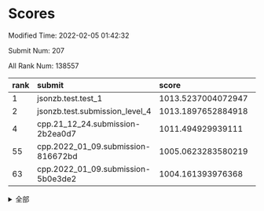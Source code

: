 # Scores

Modified Time: 2022-02-05 01:42:32

Submit Num: 207

All Rank Num: 138557

| rank |               submit               |       score        |       sigma        | pk_num |
| :--- | :--------------------------------- | :----------------- | :----------------- | :----- |
| 1    | jsonzb.test.test_1                 | 1013.5237004072947 | 0.784994052144002  | 2679   |
| 2    | jsonzb.test.submission_level_4     | 1013.1897652884918 | 0.7961938304769003 | 2677   |
| 4    | cpp.21_12_24.submission-2b2ea0d7   | 1011.494929939111  | 0.7629830992064737 | 2679   |
| 55   | cpp.2022_01_09.submission-816672bd | 1005.0623283580219 | 0.713713686924619  | 2676   |
| 63   | cpp.2022_01_09.submission-5b0e3de2 | 1004.161393976368  | 0.7050386629361165 | 2679   |


<details>
<summary>全部</summary>

| rank |                 submit                 |       score        |       sigma        | pk_num |
| :--- | :------------------------------------- | :----------------- | :----------------- | :----- |
| 1    | jsonzb.test.test_1                     | 1013.5237004072947 | 0.784994052144002  | 2679   |
| 2    | jsonzb.test.submission_level_4         | 1013.1897652884918 | 0.7961938304769003 | 2677   |
| 3    | gobigger.level_3.submission_level_3_45 | 1012.1666284180814 | 0.7782832056072387 | 2678   |
| 4    | cpp.21_12_24.submission-2b2ea0d7       | 1011.494929939111  | 0.7629830992064737 | 2679   |
| 5    | gobigger.level_3.submission_level_3_2  | 1011.1845906460107 | 0.7806632215192555 | 2680   |
| 6    | gobigger.level_3.submission_level_3_34 | 1010.9002954365064 | 0.7544966287690453 | 2676   |
| 7    | gobigger.level_3.submission_level_3_21 | 1010.7876113541404 | 0.7760447042724429 | 2676   |
| 8    | gobigger.level_3.submission_level_3_14 | 1010.7392094115196 | 0.7901321962223328 | 2680   |
| 9    | gobigger.level_3.submission_level_3_3  | 1010.6823758419918 | 0.7653258286262657 | 2681   |
| 10   | gobigger.level_3.submission_level_3_12 | 1010.6713853834879 | 0.7600400382672928 | 2678   |
| 11   | gobigger.level_3.submission_level_3_20 | 1010.6569517083857 | 0.764613322455015  | 2676   |
| 12   | gobigger.level_3.submission_level_3_1  | 1010.6410927152102 | 0.7717294692714998 | 2679   |
| 13   | gobigger.level_3.submission_level_3_0  | 1010.5880789887656 | 0.7603109702736747 | 2676   |
| 14   | gobigger.level_3.submission_level_3_26 | 1010.5201019738133 | 0.7641991877690141 | 2673   |
| 15   | gobigger.level_3.submission_level_3_35 | 1010.5081046355239 | 0.747033156185016  | 2680   |
| 16   | gobigger.level_3.submission_level_3_41 | 1010.4952579071011 | 0.7604341105450344 | 2675   |
| 17   | gobigger.level_3.submission_level_3_8  | 1010.4387805416961 | 0.7752448172747642 | 2679   |
| 18   | gobigger.level_3.submission_level_3_16 | 1010.3436601585519 | 0.7845242850021568 | 2676   |
| 19   | gobigger.level_3.submission_level_3_4  | 1010.2414659300541 | 0.7802677159872089 | 2672   |
| 20   | gobigger.level_3.submission_level_3_47 | 1010.2385383908653 | 0.7703600991754773 | 2682   |
| 21   | gobigger.level_3.submission_level_3_23 | 1010.2139654840907 | 0.7508328981867559 | 2678   |
| 22   | gobigger.level_3.submission_level_3_40 | 1010.1307136638461 | 0.7589671452347755 | 2676   |
| 23   | gobigger.level_3.submission_level_3_43 | 1010.1067367271487 | 0.7537944540439234 | 2676   |
| 24   | gobigger.level_3.submission_level_3_13 | 1010.1058966242036 | 0.7606677621619482 | 2677   |
| 25   | gobigger.level_3.submission_level_3_17 | 1009.9848186116665 | 0.7291858215233497 | 2680   |
| 26   | gobigger.level_3.submission_level_3_46 | 1009.9511694976586 | 0.7585779916353281 | 2679   |
| 27   | gobigger.level_3.submission_level_3_6  | 1009.8552289574764 | 0.75228855065421   | 2679   |
| 28   | gobigger.level_3.submission_level_3_27 | 1009.8248834627518 | 0.7542046786713382 | 2683   |
| 29   | gobigger.level_3.submission_level_3_48 | 1009.783096595293  | 0.7526946803022165 | 2675   |
| 30   | gobigger.level_3.submission_level_3_19 | 1009.7731864792564 | 0.7643456917943089 | 2670   |
| 31   | gobigger.level_3.submission_level_3_39 | 1009.6574443713262 | 0.7559037292553713 | 2675   |
| 32   | gobigger.level_3.submission_level_3_32 | 1009.631828902034  | 0.7623249094331435 | 2678   |
| 33   | gobigger.level_3.submission_level_3_38 | 1009.5980537528144 | 0.7402435950806056 | 2678   |
| 34   | gobigger.level_3.submission_level_3_42 | 1009.5826855793838 | 0.7579686765246951 | 2682   |
| 35   | gobigger.level_3.submission_level_3_44 | 1009.5742750366277 | 0.7457789189474199 | 2677   |
| 36   | gobigger.level_3.submission_level_3_25 | 1009.5706192147949 | 0.7482578571315462 | 2679   |
| 37   | gobigger.level_3.submission_level_3_37 | 1009.5243261897833 | 0.7458308622482563 | 2679   |
| 38   | gobigger.level_3.submission_level_3_30 | 1009.4228333621974 | 0.7508026433459035 | 2677   |
| 39   | gobigger.level_3.submission_level_3_5  | 1009.360863459246  | 0.7636113963990754 | 2678   |
| 40   | gobigger.level_3.submission_level_3_29 | 1009.3217434727204 | 0.7503131027950538 | 2676   |
| 41   | gobigger.level_3.submission_level_3_31 | 1009.2809840317034 | 0.7651189962258349 | 2683   |
| 42   | gobigger.level_3.submission_level_3_11 | 1009.2255259048102 | 0.7594107529703926 | 2679   |
| 43   | gobigger.level_3.submission_level_3_49 | 1009.2179830155525 | 0.7444867302835451 | 2677   |
| 44   | gobigger.level_3.submission_level_3_28 | 1009.1542733193141 | 0.7650456803004099 | 2679   |
| 45   | gobigger.level_3.submission_level_3_18 | 1009.093844703085  | 0.756016259199877  | 2681   |
| 46   | gobigger.level_3.submission_level_3_22 | 1009.0611366196421 | 0.7514715489078326 | 2676   |
| 47   | gobigger.level_3.submission_level_3_9  | 1008.9492435635198 | 0.7632927482144339 | 2681   |
| 48   | gobigger.level_3.submission_level_3_10 | 1008.8965040378138 | 0.758310113569502  | 2677   |
| 49   | gobigger.level_3.submission_level_3_36 | 1008.8187095681528 | 0.7410407748027427 | 2678   |
| 50   | gobigger.level_3.submission_level_3_15 | 1008.74569974803   | 0.7547704550653201 | 2676   |
| 51   | gobigger.level_3.submission_level_3_7  | 1008.6389060495882 | 0.7558109504750866 | 2678   |
| 52   | gobigger.level_3.submission_level_3_24 | 1008.3578237463039 | 0.7490546567983695 | 2676   |
| 53   | gobigger.level_3.submission_level_3_33 | 1007.4876515999887 | 0.7590917766269929 | 2682   |
| 54   | gobigger.level_1.submission_level_1_12 | 1005.1589886631826 | 0.7153258281954824 | 2678   |
| 55   | cpp.2022_01_09.submission-816672bd     | 1005.0623283580219 | 0.713713686924619  | 2676   |
| 56   | gobigger.level_1.submission_level_1_15 | 1004.7200227810296 | 0.7228050272171687 | 2679   |
| 57   | gobigger.level_1.submission_level_1_36 | 1004.5095885986967 | 0.7129914734100409 | 2681   |
| 58   | gobigger.level_1.submission_level_1_43 | 1004.4639702124213 | 0.7064626052205779 | 2674   |
| 59   | gobigger.level_1.submission_level_1_31 | 1004.3384424863264 | 0.7261676045317219 | 2674   |
| 60   | gobigger.level_1.submission_level_1_16 | 1004.3039581165367 | 0.7144513315261014 | 2677   |
| 61   | gobigger.level_1.submission_level_1_47 | 1004.2261578779575 | 0.7093797984763605 | 2677   |
| 62   | gobigger.level_1.submission_level_1_32 | 1004.2032834213428 | 0.7184217766256471 | 2677   |
| 63   | cpp.2022_01_09.submission-5b0e3de2     | 1004.161393976368  | 0.7050386629361165 | 2679   |
| 64   | gobigger.level_1.submission_level_1_45 | 1003.8478854504071 | 0.7054989157087216 | 2670   |
| 65   | gobigger.level_1.submission_level_1_10 | 1003.8381056206765 | 0.7100224730612327 | 2680   |
| 66   | gobigger.level_1.submission_level_1_49 | 1003.7330025216961 | 0.7164329502592757 | 2677   |
| 67   | gobigger.level_1.submission_level_1_26 | 1003.7289444902626 | 0.7184166343683474 | 2677   |
| 68   | gobigger.level_1.submission_level_1_35 | 1003.6982199711434 | 0.7104759974753438 | 2672   |
| 69   | gobigger.level_1.submission_level_1_4  | 1003.6877317839428 | 0.7186476662314047 | 2680   |
| 70   | gobigger.level_1.submission_level_1_9  | 1003.6863609469981 | 0.7128237545883871 | 2677   |
| 71   | gobigger.level_1.submission_level_1_41 | 1003.6708957375259 | 0.7135470665764501 | 2679   |
| 72   | gobigger.level_1.submission_level_1_24 | 1003.6600376083093 | 0.7241206493460364 | 2676   |
| 73   | gobigger.level_1.submission_level_1_13 | 1003.6434697598506 | 0.7077836217871891 | 2680   |
| 74   | gobigger.level_1.submission_level_1_20 | 1003.6174996117777 | 0.7176832538571468 | 2678   |
| 75   | gobigger.level_1.submission_level_1_6  | 1003.5945272075991 | 0.7154326373324411 | 2676   |
| 76   | gobigger.level_1.submission_level_1_21 | 1003.5506793727415 | 0.7168687865010038 | 2679   |
| 77   | gobigger.level_1.submission_level_1_8  | 1003.5050556249248 | 0.7216920123811681 | 2680   |
| 78   | gobigger.level_1.submission_level_1_48 | 1003.4638218466044 | 0.7249806425229453 | 2670   |
| 79   | gobigger.level_1.submission_level_1_34 | 1003.4504483130781 | 0.7090599153554878 | 2678   |
| 80   | gobigger.level_1.submission_level_1_39 | 1003.4286273670616 | 0.7106428042495375 | 2676   |
| 81   | gobigger.level_1.submission_level_1_14 | 1003.4241064616876 | 0.7080191043274207 | 2678   |
| 82   | gobigger.level_1.submission_level_1_27 | 1003.2585773867366 | 0.7127536056874972 | 2678   |
| 83   | gobigger.level_1.submission_level_1_19 | 1003.2457463617798 | 0.718108429489961  | 2681   |
| 84   | gobigger.level_1.submission_level_1_18 | 1003.241064525685  | 0.7132612323296913 | 2677   |
| 85   | gobigger.level_1.submission_level_1_42 | 1003.2379019395811 | 0.7177834641537432 | 2672   |
| 86   | gobigger.level_1.submission_level_1_23 | 1003.2005825052782 | 0.7210207335960623 | 2680   |
| 87   | gobigger.level_1.submission_level_1_37 | 1003.0849482198015 | 0.7206759790841246 | 2678   |
| 88   | gobigger.level_1.submission_level_1_5  | 1003.0153114632807 | 0.7186365157467216 | 2684   |
| 89   | gobigger.level_1.submission_level_1_30 | 1003.0078974964291 | 0.7211713795218005 | 2674   |
| 90   | gobigger.level_1.submission_level_1_1  | 1002.9828737337463 | 0.7157020185101668 | 2676   |
| 91   | gobigger.level_1.submission_level_1_40 | 1002.9736822388652 | 0.7171839337401557 | 2681   |
| 92   | gobigger.level_1.submission_level_1_7  | 1002.821069301884  | 0.7179716439527776 | 2673   |
| 93   | gobigger.level_1.submission_level_1_2  | 1002.804019658993  | 0.6985911119668075 | 2676   |
| 94   | gobigger.level_1.submission_level_1_0  | 1002.686721755802  | 0.707041408753865  | 2675   |
| 95   | gobigger.level_1.submission_level_1_17 | 1002.6522466158566 | 0.7022746560297723 | 2677   |
| 96   | gobigger.level_1.submission_level_1_25 | 1002.4858936273532 | 0.7043465734574139 | 2678   |
| 97   | gobigger.level_1.submission_level_1_46 | 1002.4746069949566 | 0.708064673010275  | 2676   |
| 98   | gobigger.level_1.submission_level_1_28 | 1002.4114776162919 | 0.7091792810595159 | 2675   |
| 99   | gobigger.level_1.submission_level_1_44 | 1002.3027377888133 | 0.713075379307607  | 2673   |
| 100  | gobigger.level_1.submission_level_1_11 | 1002.2763758934667 | 0.7236413299825601 | 2676   |
| 101  | gobigger.level_1.submission_level_1_33 | 1002.0802749370599 | 0.7192339907325334 | 2677   |
| 102  | gobigger.level_1.submission_level_1_22 | 1001.9574066782792 | 0.7062382427758299 | 2675   |
| 103  | gobigger.level_1.submission_level_1_29 | 1001.683834841664  | 0.7113734569035742 | 2682   |
| 104  | gobigger.level_1.submission_level_1_38 | 1001.3724047365786 | 0.7179226032661069 | 2680   |
| 105  | gobigger.level_1.submission_level_1_3  | 1000.4935794973302 | 0.7019334537535287 | 2671   |
| 106  | gobigger.random.submission_random_44   | 997.3574466710479  | 0.7016425017904507 | 2679   |
| 107  | gobigger.random.submission_random_37   | 997.0508306656164  | 0.7091918505038022 | 2676   |
| 108  | gobigger.random.submission_random_1    | 996.740839077146   | 0.7271534461191478 | 2681   |
| 109  | gobigger.random.submission_random_35   | 996.6609001014523  | 0.6998674444950639 | 2678   |
| 110  | gobigger.random.submission_random_20   | 996.6607467186462  | 0.7114191171173694 | 2681   |
| 111  | gobigger.random.submission_random_45   | 996.6404133156824  | 0.7115540684290702 | 2678   |
| 112  | gobigger.random.submission_random_46   | 996.6392379665699  | 0.7096401140827475 | 2676   |
| 113  | gobigger.random.submission_random_28   | 996.622145611041   | 0.7140642352867932 | 2677   |
| 114  | gobigger.random.submission_random_23   | 996.5845023160225  | 0.7148610673335795 | 2680   |
| 115  | gobigger.random.submission_random_24   | 996.5738416320136  | 0.7215577736034117 | 2682   |
| 116  | gobigger.random.submission_random_38   | 996.5467917223397  | 0.7180640250407158 | 2675   |
| 117  | gobigger.random.submission_random_47   | 996.5137801417183  | 0.7037436197349055 | 2674   |
| 118  | gobigger.random.submission_random_31   | 996.4844162454743  | 0.7065561580512503 | 2675   |
| 119  | gobigger.random.submission_random_25   | 996.464093698409   | 0.7029336534898    | 2672   |
| 120  | gobigger.random.submission_random_14   | 996.4283666642198  | 0.7208864596142924 | 2678   |
| 121  | gobigger.random.submission_random_7    | 996.4144477523429  | 0.7189088302783334 | 2673   |
| 122  | gobigger.random.submission_random_3    | 996.3502736630065  | 0.7130092020840392 | 2676   |
| 123  | gobigger.random.submission_random_48   | 996.3338536604235  | 0.7119690407322888 | 2677   |
| 124  | gobigger.random.submission_random_9    | 996.2442858693148  | 0.7098270270215201 | 2680   |
| 125  | gobigger.random.submission_random_32   | 996.0500098802167  | 0.7161810717200633 | 2679   |
| 126  | gobigger.random.submission_random_22   | 996.042892180913   | 0.7082916829289618 | 2676   |
| 127  | gobigger.random.submission_random_40   | 996.0259908898128  | 0.7241474006586788 | 2681   |
| 128  | gobigger.random.submission_random_36   | 995.9938643061208  | 0.7226029067152    | 2676   |
| 129  | gobigger.random.submission_random_16   | 995.9814622274475  | 0.7314157140638305 | 2673   |
| 130  | gobigger.random.submission_random_27   | 995.9687550837419  | 0.7093452192931089 | 2679   |
| 131  | gobigger.random.submission_random_30   | 995.9654182565416  | 0.6948169196654412 | 2677   |
| 132  | gobigger.random.submission_random_2    | 995.9577130385513  | 0.7103720381178499 | 2675   |
| 133  | gobigger.random.submission_random_21   | 995.9292088926151  | 0.7123352621248374 | 2679   |
| 134  | gobigger.random.submission_random_10   | 995.8059893971966  | 0.7134376555912887 | 2676   |
| 135  | gobigger.random.submission_random_11   | 995.7265751696427  | 0.7190258249148627 | 2677   |
| 136  | gobigger.random.submission_random_4    | 995.7262402853964  | 0.7022791483367166 | 2683   |
| 137  | gobigger.random.submission_random_29   | 995.7260736811679  | 0.7020528484599098 | 2677   |
| 138  | gobigger.random.submission_random_41   | 995.6837584795649  | 0.7114399718731512 | 2676   |
| 139  | gobigger.random.submission_random_13   | 995.6438174983563  | 0.7072205142830441 | 2684   |
| 140  | gobigger.random.submission_random_43   | 995.6340016046055  | 0.7100975153519092 | 2679   |
| 141  | gobigger.random.submission_random_15   | 995.5548816393666  | 0.7165399980402373 | 2681   |
| 142  | gobigger.random.submission_random_49   | 995.3887808511844  | 0.7079008049469913 | 2677   |
| 143  | gobigger.random.submission_random_19   | 995.2801598011773  | 0.7182835681630029 | 2671   |
| 144  | gobigger.random.submission_random_8    | 995.240760288469   | 0.7120589917556808 | 2676   |
| 145  | gobigger.random.submission_random_5    | 995.2288959034474  | 0.7101476931835015 | 2674   |
| 146  | gobigger.random.submission_random_6    | 995.0981919613873  | 0.7339862404373556 | 2674   |
| 147  | gobigger.random.submission_random_0    | 994.979200565      | 0.7226687604993852 | 2677   |
| 148  | gobigger.random.submission_random_17   | 994.9343593968609  | 0.7103845270337209 | 2679   |
| 149  | gobigger.random.submission_random_33   | 994.8694041763646  | 0.7065235961869003 | 2677   |
| 150  | gobigger.random.submission_random_18   | 994.7357297239073  | 0.7165180190054616 | 2670   |
| 151  | gobigger.random.submission_random_12   | 994.6307064877207  | 0.7190051640865188 | 2672   |
| 152  | gobigger.random.submission_random_26   | 994.5198060174666  | 0.7286182544235145 | 2680   |
| 153  | gobigger.random.submission_random_34   | 994.3915055625871  | 0.7291526782839707 | 2676   |
| 154  | gobigger.random.submission_random_42   | 994.3597119613779  | 0.7239742449452294 | 2679   |
| 155  | gobigger.level_2.submission_level_2_47 | 994.1434899038175  | 0.718734777733659  | 2679   |
| 156  | gobigger.random.submission_random_39   | 993.9621514041377  | 0.7306675087800916 | 2676   |
| 157  | gobigger.level_2.submission_level_2_3  | 993.6188887918573  | 0.7485682800880171 | 2674   |
| 158  | gobigger.level_2.submission_level_2_40 | 993.6044271827423  | 0.7307992245871173 | 2675   |
| 159  | gobigger.level_2.submission_level_2_31 | 993.5641178299253  | 0.7388733537541561 | 2679   |
| 160  | gobigger.level_2.submission_level_2_2  | 993.5329604825943  | 0.7323017890366389 | 2677   |
| 161  | gobigger.level_2.submission_level_2_14 | 993.4920697047388  | 0.7492053270186121 | 2676   |
| 162  | gobigger.level_2.submission_level_2_6  | 993.377479788411   | 0.7366251551089527 | 2683   |
| 163  | gobigger.level_2.submission_level_2_9  | 993.1728290179616  | 0.7341210967153284 | 2680   |
| 164  | gobigger.level_2.submission_level_2_12 | 993.1714683440058  | 0.7277457721351213 | 2680   |
| 165  | gobigger.level_2.submission_level_2_34 | 993.0401346879386  | 0.7381365788576555 | 2676   |
| 166  | gobigger.level_2.submission_level_2_36 | 993.0388916406766  | 0.7372275359557752 | 2677   |
| 167  | gobigger.level_2.submission_level_2_23 | 993.0228476801675  | 0.7406698673989596 | 2680   |
| 168  | gobigger.level_2.submission_level_2_15 | 992.9526668404667  | 0.7603668106997352 | 2675   |
| 169  | gobigger.level_2.submission_level_2_8  | 992.9118358814511  | 0.7275216087026939 | 2673   |
| 170  | gobigger.level_2.submission_level_2_27 | 992.8862128705159  | 0.7377129244105154 | 2678   |
| 171  | gobigger.level_2.submission_level_2_25 | 992.7207192334341  | 0.7409662171240964 | 2682   |
| 172  | gobigger.level_2.submission_level_2_49 | 992.7153016703822  | 0.7472031461882609 | 2676   |
| 173  | gobigger.level_2.submission_level_2_37 | 992.7069852267583  | 0.7290219137484439 | 2682   |
| 174  | gobigger.level_2.submission_level_2_44 | 992.642553996661   | 0.7291438919995304 | 2680   |
| 175  | gobigger.level_2.submission_level_2_0  | 992.5923386545968  | 0.7468233096939637 | 2679   |
| 176  | gobigger.level_2.submission_level_2_13 | 992.5561645176678  | 0.7315155240857899 | 2675   |
| 177  | gobigger.level_2.submission_level_2_32 | 992.4442381981384  | 0.7451511172879518 | 2677   |
| 178  | gobigger.level_2.submission_level_2_20 | 992.4281574808779  | 0.7696612663784353 | 2676   |
| 179  | gobigger.level_2.submission_level_2_22 | 992.3326199959229  | 0.7544182732187201 | 2676   |
| 180  | gobigger.level_2.submission_level_2_18 | 992.3143153745723  | 0.7445244056107122 | 2678   |
| 181  | gobigger.level_2.submission_level_2_21 | 992.304513329934   | 0.7327152150877951 | 2679   |
| 182  | gobigger.level_2.submission_level_2_42 | 992.2312965403358  | 0.7441128127021935 | 2677   |
| 183  | gobigger.level_2.submission_level_2_24 | 991.9919928562715  | 0.7355395949942655 | 2679   |
| 184  | gobigger.level_2.submission_level_2_26 | 991.9772022275084  | 0.7520145908680781 | 2678   |
| 185  | gobigger.level_2.submission_level_2_39 | 991.9751085367991  | 0.7382885132444936 | 2681   |
| 186  | gobigger.level_2.submission_level_2_46 | 991.9242056496965  | 0.7380553318311112 | 2679   |
| 187  | gobigger.level_2.submission_level_2_30 | 991.785030771299   | 0.7621539527347421 | 2679   |
| 188  | gobigger.level_2.submission_level_2_35 | 991.7450689063865  | 0.7418969553443545 | 2678   |
| 189  | gobigger.level_2.submission_level_2_1  | 991.7224062047356  | 0.7591318332640327 | 2681   |
| 190  | gobigger.level_2.submission_level_2_33 | 991.6842338491119  | 0.7613456988363181 | 2676   |
| 191  | gobigger.level_2.submission_level_2_19 | 991.6827192955734  | 0.7367058679247735 | 2683   |
| 192  | gobigger.level_2.submission_level_2_11 | 991.6652955475216  | 0.7705928918227256 | 2680   |
| 193  | gobigger.level_2.submission_level_2_43 | 991.6543611768541  | 0.7644577192473988 | 2678   |
| 194  | gobigger.level_2.submission_level_2_38 | 991.651002912343   | 0.7592105486582769 | 2678   |
| 195  | gobigger.level_2.submission_level_2_7  | 991.6504900405099  | 0.7478428472762351 | 2669   |
| 196  | gobigger.level_2.submission_level_2_4  | 991.5547651775795  | 0.7470119249126868 | 2682   |
| 197  | gobigger.level_2.submission_level_2_48 | 991.3422233454659  | 0.7688332804454003 | 2674   |
| 198  | gobigger.level_2.submission_level_2_10 | 991.2153550379921  | 0.7548827662641824 | 2678   |
| 199  | gobigger.level_2.submission_level_2_17 | 991.2037160583304  | 0.7470690975375694 | 2678   |
| 200  | gobigger.level_2.submission_level_2_5  | 990.8663181024575  | 0.7589353932342089 | 2676   |
| 201  | gobigger.level_2.submission_level_2_28 | 990.8237246530692  | 0.7447740347812487 | 2674   |
| 202  | gobigger.level_2.submission_level_2_41 | 990.7066958702364  | 0.759873168951192  | 2676   |
| 203  | gobigger.level_2.submission_level_2_16 | 990.650658454566   | 0.7542295824849885 | 2679   |
| 204  | gobigger.level_2.submission_level_2_45 | 990.2258263420813  | 0.7709438554074396 | 2677   |
| 205  | gobigger.level_2.submission_level_2_29 | 989.9106711838779  | 0.7692627470503303 | 2677   |
| 206  | gobigger.none.submission_none_0        | 977.4734349039317  | 1.3921039510789404 | 2680   |
| 207  | gobigger.none.submission_none_1        | 975.8501350401489  | 1.4658203112553227 | 2681   |

</details>